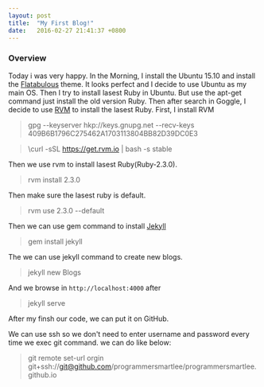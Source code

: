 ```yaml
---
layout: post
title:  "My First Blog!"
date:   2016-02-27 21:41:37 +0800
---
```

### Overview
Today i was very happy. In the Morning, I install the
Ubuntu 15.10 and install the [Flatabulous](https://github.com/anmoljagetia/Flatabulous)
theme. It looks perfect and I decide to use Ubuntu as my main OS.
Then I try to install lasest Ruby in Ubuntu. But use the apt-get 
command just install the old version Ruby. Then after search in
Goggle, I decide to use [RVM](https://rvm.io/) to install the lasest 
Ruby.
First, I install RVM

> gpg --keyserver hkp://keys.gnupg.net --recv-keys 409B6B1796C275462A1703113804BB82D39DC0E3

> \curl -sSL https://get.rvm.io | bash -s stable

Then we use rvm to install lasest Ruby(Ruby-2.3.0).

> rvm install 2.3.0

Then make sure the lasest ruby is default.

> rvm use 2.3.0 --default

Then we can use gem command to install [Jekyll](http://jekyllrb.com/)

> gem install jekyll

The we can use jekyll command to create new blogs.

> jekyll new Blogs

And we browse in `http://localhost:4000` after

> jekyll serve



After my finsh our code, we can put it on GitHub.

We can use ssh so we don't need to enter username and password every time we exec 
git command.
we can do like below:

> git remote set-url orgin git+ssh://git@github.com/programmersmartlee/programmersmartlee.github.io

<!-- break -->